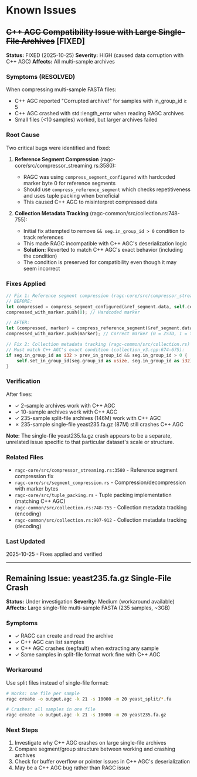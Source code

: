 # Known Issues

## ~~C++ AGC Compatibility Issue with Large Single-File Archives~~ [FIXED]

**Status:** FIXED (2025-10-25)
**Severity:** HIGH (caused data corruption with C++ AGC)
**Affects:** All multi-sample archives

### Symptoms (RESOLVED)

When compressing multi-sample FASTA files:
- C++ AGC reported "Corrupted archive!" for samples with in_group_id ≥ 5
- C++ AGC crashed with std::length_error when reading RAGC archives
- Small files (<10 samples) worked, but larger archives failed

### Root Cause

Two critical bugs were identified and fixed:

1. **Reference Segment Compression** (ragc-core/src/compressor_streaming.rs:3580):
   - RAGC was using `compress_segment_configured` with hardcoded marker byte 0 for reference segments
   - Should use `compress_reference_segment` which checks repetitiveness and uses tuple packing when beneficial
   - This caused C++ AGC to misinterpret compressed data

2. **Collection Metadata Tracking** (ragc-common/src/collection.rs:748-755):
   - Initial fix attempted to remove `&& seg.in_group_id > 0` condition to track references
   - This made RAGC incompatible with C++ AGC's deserialization logic
   - **Solution:** Reverted to match C++ AGC's exact behavior (including the condition)
   - The condition is preserved for compatibility even though it may seem incorrect

### Fixes Applied

```rust
// Fix 1: Reference segment compression (ragc-core/src/compressor_streaming.rs)
// BEFORE:
let compressed = compress_segment_configured(&ref_segment.data, self.config.compression_level)?;
compressed_with_marker.push(0); // Hardcoded marker

// AFTER:
let (compressed, marker) = compress_reference_segment(&ref_segment.data)?;
compressed_with_marker.push(marker); // Correct marker (0 = ZSTD, 1 = tuple-packed)

// Fix 2: Collection metadata tracking (ragc-common/src/collection.rs)
// Must match C++ AGC's exact condition (collection_v3.cpp:674-675):
if seg.in_group_id as i32 > prev_in_group_id && seg.in_group_id > 0 {
    self.set_in_group_id(seg.group_id as usize, seg.in_group_id as i32);
}
```

### Verification

After fixes:
- ✓ 2-sample archives work with C++ AGC
- ✓ 10-sample archives work with C++ AGC
- ✓ 235-sample split-file archives (146M) work with C++ AGC
- ✗ 235-sample single-file yeast235.fa.gz (87M) still crashes C++ AGC

**Note:** The single-file yeast235.fa.gz crash appears to be a separate, unrelated issue specific to that particular dataset's scale or structure.

### Related Files

- `ragc-core/src/compressor_streaming.rs:3580` - Reference segment compression fix
- `ragc-core/src/segment_compression.rs` - Compression/decompression with marker bytes
- `ragc-core/src/tuple_packing.rs` - Tuple packing implementation (matching C++ AGC)
- `ragc-common/src/collection.rs:748-755` - Collection metadata tracking (encoding)
- `ragc-common/src/collection.rs:907-912` - Collection metadata tracking (decoding)

### Last Updated

2025-10-25 - Fixes applied and verified

---

## Remaining Issue: yeast235.fa.gz Single-File Crash

**Status:** Under investigation
**Severity:** Medium (workaround available)
**Affects:** Large single-file multi-sample FASTA (235 samples, ~3GB)

### Symptoms

- ✓ RAGC can create and read the archive
- ✓ C++ AGC can list samples
- ✗ C++ AGC crashes (segfault) when extracting any sample
- ✓ Same samples in split-file format work fine with C++ AGC

### Workaround

Use split files instead of single-file format:
```bash
# Works: one file per sample
ragc create -o output.agc -k 21 -s 10000 -m 20 yeast_split/*.fa

# Crashes: all samples in one file
ragc create -o output.agc -k 21 -s 10000 -m 20 yeast235.fa.gz
```

### Next Steps

1. Investigate why C++ AGC crashes on large single-file archives
2. Compare segment/group structure between working and crashing archives
3. Check for buffer overflow or pointer issues in C++ AGC's deserialization
4. May be a C++ AGC bug rather than RAGC issue

